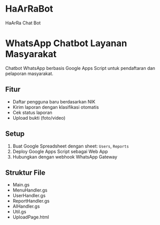 # HaArRaBot
HaArRa Chat Bot

# WhatsApp Chatbot Layanan Masyarakat

Chatbot WhatsApp berbasis Google Apps Script untuk pendaftaran dan pelaporan masyarakat.

## Fitur
- Daftar pengguna baru berdasarkan NIK
- Kirim laporan dengan klasifikasi otomatis
- Cek status laporan
- Upload bukti (foto/video)

## Setup
1. Buat Google Spreadsheet dengan sheet: `Users`, `Reports`
2. Deploy Google Apps Script sebagai Web App
3. Hubungkan dengan webhook WhatsApp Gateway

## Struktur File
- Main.gs
- MenuHandler.gs
- UserHandler.gs
- ReportHandler.gs
- AIHandler.gs
- Util.gs
- UploadPage.html
